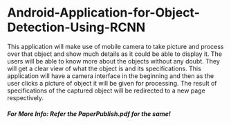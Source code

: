 # Android-Application-for-Object-Detection-Using-RCNN

This application will make use of mobile camera to take picture and process over that object and show much details as it could be able to display it. The users will be able to know more about the objects without any doubt. They will get a clear view of what the object is and its specifications. This application will have a camera interface in the beginning and then as the user clicks a picture of object it will be given for processing. The result of specifications of the captured object will be redirected to a new page respectively.

##### For More Info: Refer the PaperPublish.pdf for the same!
